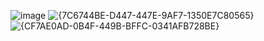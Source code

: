 ![image](https://github.com/user-attachments/assets/923ef0d8-94bd-4b00-9e2f-98201a6dde2c)
![{7C6744BE-D447-447E-9AF7-1350E7C80565}](https://github.com/user-attachments/assets/08f5a128-9f59-4846-86ce-d04ef6358670)
![{CF7AE0AD-0B4F-449B-BFFC-0341AFB728BE}](https://github.com/user-attachments/assets/0c645faf-b91a-4b32-aa36-1b7e86bf3423)
